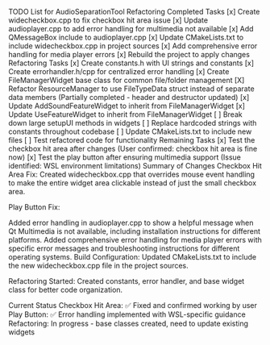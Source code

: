 TODO List for AudioSeparationTool Refactoring
Completed Tasks
[x] Create widecheckbox.cpp to fix checkbox hit area issue
[x] Update audioplayer.cpp to add error handling for multimedia not available
[x] Add QMessageBox include to audioplayer.cpp
[x] Update CMakeLists.txt to include widecheckbox.cpp in project sources
[x] Add comprehensive error handling for media player errors
[x] Rebuild the project to apply changes
Refactoring Tasks
[x] Create constants.h with UI strings and constants
[x] Create errorhandler.h/cpp for centralized error handling
[x] Create FileManagerWidget base class for common file/folder management
[X] Refactor ResourceManager to use FileTypeData struct instead of separate data members (Partially completed - header and destructor updated)
[x] Update AddSoundFeatureWidget to inherit from FileManagerWidget
[x] Update UseFeatureWidget to inherit from FileManagerWidget
[ ] Break down large setupUI methods in widgets
[ ] Replace hardcoded strings with constants throughout codebase
[ ] Update CMakeLists.txt to include new files
[ ] Test refactored code for functionality
Remaining Tasks
[x] Test the checkbox hit area after changes (User confirmed: checkbox hit area is fine now)
[x] Test the play button after ensuring multimedia support (Issue identified: WSL environment limitations)
Summary of Changes
Checkbox Hit Area Fix: Created widecheckbox.cpp that overrides mouse event handling to make the entire widget area clickable instead of just the small checkbox area.

Play Button Fix:

Added error handling in audioplayer.cpp to show a helpful message when Qt Multimedia is not available, including installation instructions for different platforms.
Added comprehensive error handling for media player errors with specific error messages and troubleshooting instructions for different operating systems.
Build Configuration: Updated CMakeLists.txt to include the new widecheckbox.cpp file in the project sources.

Refactoring Started: Created constants, error handler, and base widget class for better code organization.

Current Status
Checkbox Hit Area: ✅ Fixed and confirmed working by user
Play Button: ✅ Error handling implemented with WSL-specific guidance
Refactoring: In progress - base classes created, need to update existing widgets